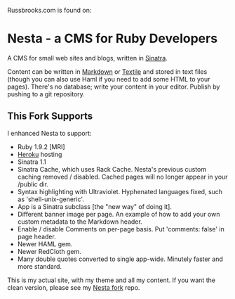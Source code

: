 Russbrooks.com is found on:

# Nesta - a CMS for Ruby Developers

A CMS for small web sites and blogs, written in
[Sinatra](http://www.sinatrarb.com/ "Sinatra").

Content can be written in
[Markdown](http://daringfireball.net/projects/markdown/ "Daring Fireball:
Markdown") or [Textile](http://textism.com/tools/textile/) and stored in text
files (though you can also use Haml if you need to add some HTML to your
pages). There's no database; write your content in your editor. Publish by
pushing to a git repository.

## This Fork Supports

I enhanced Nesta to support:

* Ruby 1.9.2 [MRI]
* [Heroku](http://heroku.com/) hosting
* Sinatra 1.1
* Sinatra Cache, which uses Rack Cache.  Nesta's previous custom caching removed / disabled.  Cached pages will no longer appear in your /public dir.
* Syntax highlighting with Ultraviolet.  Hyphenated languages fixed, such as 'shell-unix-generic'.
* App is a Sinatra subclass [the "new way" of doing it].
* Different banner image per page.  An example of how to add your own custom metadata to the Markdown header.
* Enable / disable Comments on per-page basis.  Put 'comments: false' in page header.
* Newer HAML gem.
* Newer RedCloth gem.
* Many double quotes converted to single app-wide.  Minutely faster and more standard.

This is my actual site, with my theme and all my content.  If you want the clean version, please see my [Nesta fork](https://github.com/iq9/nesta) repo.

